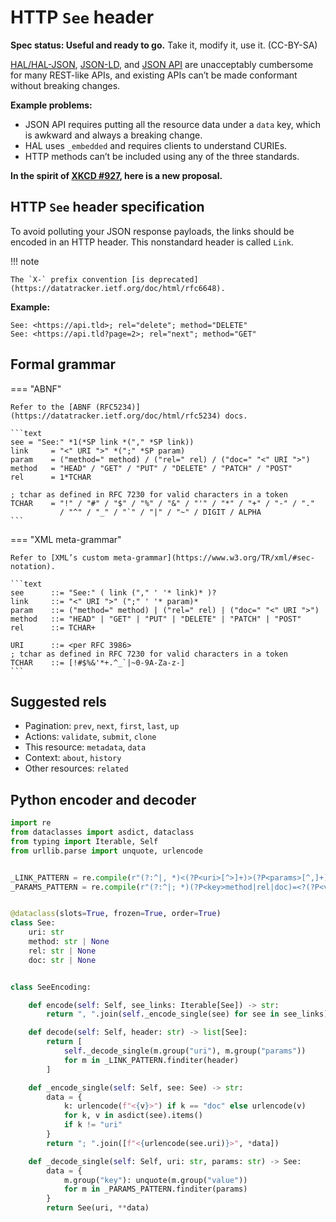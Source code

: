 # HTTP `See` header

<!--
SPDX-FileCopyrightText: Copyright 2017-2024, Douglas Myers-Turnbull
SPDX-PackageHomePage: https://dmyersturnbull.github.io
SPDX-License-Identifier: CC-BY-SA-4.0
-->

<b>Spec status: Useful and ready to go.</b>
Take it, modify it, use it. (CC-BY-SA)

[HAL/HAL-JSON](https://stateless.group/hal_specification.html),
[JSON-LD](https://json-ld.org/), and
[JSON API](https://jsonapi.org/)
are unacceptably cumbersome for many REST-like APIs,
and existing APIs can’t be made conformant without breaking changes.

<b>Example problems:</b>

- JSON API requires putting all the resource data under a `data` key,
  which is awkward and always a breaking change.
- HAL uses `_embedded` and requires clients to understand CURIEs.
- HTTP methods can’t be included using any of the three standards.

**In the spirit of [XKCD #927](https://xkcd.com/927/), here is a new proposal.**

## HTTP `See` header specification

To avoid polluting your JSON response payloads, the links should be encoded in an HTTP header.
This nonstandard header is called `Link`.

!!! note

    The `X-` prefix convention [is deprecated](https://datatracker.ietf.org/doc/html/rfc6648).

<b>Example:</b>

```text
See: <https://api.tld>; rel="delete"; method="DELETE"
See: <https://api.tld?page=2>; rel="next"; method="GET"
```

## Formal grammar

=== "ABNF"

    Refer to the [ABNF (RFC5234)](https://datatracker.ietf.org/doc/html/rfc5234) docs.

    ```text
    see = "See:" *1(*SP link *("," *SP link))
    link     = "<" URI ">" *(";" *SP param)
    param    = ("method=" method) / ("rel=" rel) / ("doc=" "<" URI ">")
    method   = "HEAD" / "GET" / "PUT" / "DELETE" / "PATCH" / "POST"
    rel      = 1*TCHAR

    ; tchar as defined in RFC 7230 for valid characters in a token
    TCHAR    = "!" / "#" / "$" / "%" / "&" / "'" / "*" / "+" / "-" / "."
               / "^" / "_" / "`" / "|" / "~" / DIGIT / ALPHA
    ```

=== "XML meta-grammar"

    Refer to [XML’s custom meta-grammar](https://www.w3.org/TR/xml/#sec-notation).

    ```text
    see      ::= "See:" ( link ("," ' '* link)* )?
    link     ::= "<" URI ">" (";" ' '* param)*
    param    ::= ("method=" method) | ("rel=" rel) | ("doc=" "<" URI ">")
    method   ::= "HEAD" | "GET" | "PUT" | "DELETE" | "PATCH" | "POST"
    rel      ::= TCHAR+

    URI      ::= <per RFC 3986>
    ; tchar as defined in RFC 7230 for valid characters in a token
    TCHAR    ::= [!#$%&'*+.^_`|~0-9A-Za-z-]
    ```

## Suggested rels

- Pagination: `prev`, `next`, `first`, `last`, `up`
- Actions: `validate`, `submit`, `clone`
- This resource: `metadata`, `data`
- Context: `about`, `history`
- Other resources: `related`

## Python encoder and decoder

```python
import re
from dataclasses import asdict, dataclass
from typing import Iterable, Self
from urllib.parse import unquote, urlencode


_LINK_PATTERN = re.compile(r"(?:^|, *)<(?P<uri>[^>]+)>(?P<params>[^,]+)")
_PARAMS_PATTERN = re.compile(r"(?:^|; *)(?P<key>method|rel|doc)=<?(?P<value>[^ ;>]+)>?")


@dataclass(slots=True, frozen=True, order=True)
class See:
    uri: str
    method: str | None
    rel: str | None
    doc: str | None


class SeeEncoding:

    def encode(self: Self, see_links: Iterable[See]) -> str:
        return ", ".join(self._encode_single(see) for see in see_links)

    def decode(self: Self, header: str) -> list[See]:
        return [
            self._decode_single(m.group("uri"), m.group("params"))
            for m in _LINK_PATTERN.finditer(header)
        ]

    def _encode_single(self: Self, see: See) -> str:
        data = {
            k: urlencode(f"<{v}>") if k == "doc" else urlencode(v)
            for k, v in asdict(see).items()
            if k != "uri"
        }
        return "; ".join([f"<{urlencode(see.uri)}>", *data])

    def _decode_single(self: Self, uri: str, params: str) -> See:
        data = {
            m.group("key"): unquote(m.group("value"))
            for m in _PARAMS_PATTERN.finditer(params)
        }
        return See(uri, **data)
```
